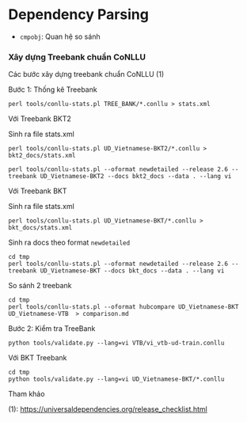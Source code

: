 # Dependency Parsing

* `cmpobj`: Quan hệ so sánh

### Xây dựng Treebank chuẩn CoNLLU

Các bước xây dựng treebank chuẩn CoNLLU (1)

Bước 1: Thống kê Treebank

```
perl tools/conllu-stats.pl TREE_BANK/*.conllu > stats.xml 
```

Với Treebank BKT2 

Sinh ra file stats.xml

```
perl tools/conllu-stats.pl UD_Vietnamese-BKT2/*.conllu > bkt2_docs/stats.xml 
```

```
perl tools/conllu-stats.pl --oformat newdetailed --release 2.6 --treebank UD_Vietnamese-BKT2 --docs bkt2_docs --data . --lang vi 
```


Với Treebank BKT

Sinh ra file stats.xml

```
perl tools/conllu-stats.pl UD_Vietnamese-BKT/*.conllu > bkt_docs/stats.xml 
```

Sinh ra docs theo format `newdetailed`

```
cd tmp
perl tools/conllu-stats.pl --oformat newdetailed --release 2.6 --treebank UD_Vietnamese-BKT --docs bkt_docs --data . --lang vi
```

So sánh 2 treebank 

```
cd tmp
perl tools/conllu-stats.pl --oformat hubcompare UD_Vietnamese-BKT UD_Vietnamese-VTB  > comparison.md 
```


Bước 2: Kiểm tra TreeBank


```
python tools/validate.py --lang=vi VTB/vi_vtb-ud-train.conllu
```

Với BKT Treebank 

```
cd tmp
python tools/validate.py --lang=vi UD_Vietnamese-BKT/*.conllu 
```
  


Tham khảo

(1): https://universaldependencies.org/release_checklist.html